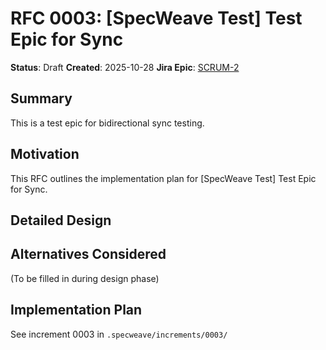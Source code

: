 # RFC 0003: [SpecWeave Test] Test Epic for Sync

**Status**: Draft
**Created**: 2025-10-28
**Jira Epic**: [SCRUM-2](https://antonabyzov.atlassian.net/browse/SCRUM-2)

## Summary

This is a test epic for bidirectional sync testing.

## Motivation

This RFC outlines the implementation plan for [SpecWeave Test] Test Epic for Sync.

## Detailed Design

## Alternatives Considered

(To be filled in during design phase)

## Implementation Plan

See increment 0003 in `.specweave/increments/0003/`
